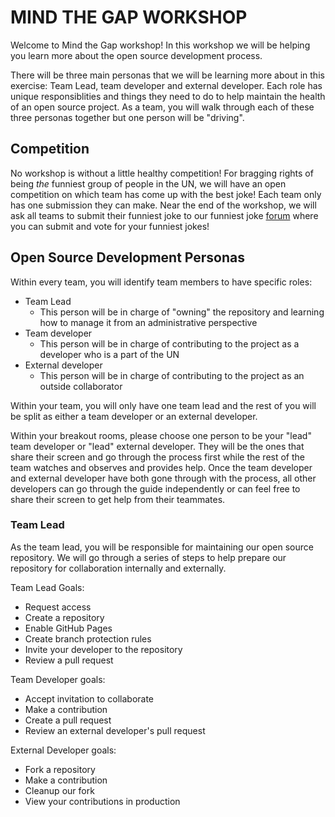 # MIND THE GAP WORKSHOP

Welcome to Mind the Gap workshop! In this workshop we will be helping you learn more about the open source development process. 

There will be three main personas that we will be learning more about in this exercise: Team Lead, team developer and external developer. Each role has unique responsiblities and things they need to do to help maintain the health of an open source project. As a team, you will walk through each of these three personas together but one person will be "driving".

## Competition

No workshop is without a little healthy competition! For bragging rights of being _the_ funniest group of people in the UN, we will have an open competition on which team has come up with the best joke! Each team only has one submission they can make. Near the end of the workshop, we will ask all teams to submit their funniest joke to our funniest joke [forum](https://github.com/mindthegap-workshop/mindthegap-workshop.github.io/discussions/2) where you can submit and vote for your funniest jokes!

## Open Source Development Personas

Within every team, you will identify team members to have specific roles:
- Team Lead
    - This person will be in charge of "owning" the repository and learning how to manage it from an administrative perspective
- Team developer
    - This person will be in charge of contributing to the project as a developer who is a part of the UN
- External developer
    - This person will be in charge of contributing to the project as an outside collaborator

Within your team, you will only have one team lead and the rest of you will be split as either a team developer or an external developer. 

Within your breakout rooms, please choose one person to be your "lead" team developer or "lead" external developer. They will be the ones that share their screen and go through the process first while the rest of the team watches and observes and provides help. Once the team developer and external developer have both gone through with the process, all other developers can go through the guide independently or can feel free to share their screen to get help from their teammates.

### Team Lead

As the team lead, you will be responsible for maintaining our open source repository. We will go through a series of steps to help prepare our repository for collaboration internally and externally.

Team Lead Goals:

- Request access
- Create a repository
- Enable GitHub Pages
- Create branch protection rules
- Invite your developer to the repository
- Review a pull request

Team Developer goals:

- Accept invitation to collaborate
- Make a contribution
- Create a pull request
- Review an external developer's pull request

External Developer goals:

- Fork a repository
- Make a contribution
- Cleanup our fork
- View your contributions in production
